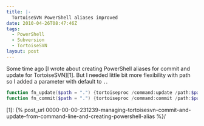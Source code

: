 ```yaml
---
title: |-
  TortoiseSVN PowerShell aliases improved
date: 2010-04-26T08:47:46Z
tags:
  - PowerShell
  - Subversion
  - TortoiseSVN
layout: post
---
```

Some time ago [I wrote about creating PowerShell aliases for commit and update for TortoiseSVN][1]. But I needed little bit more flexibility with path so I added a parameter with default to `.`.

```powershell
function fn_update($path = ".") {tortoiseproc /command:update /path:$path}
function fn_commit($path = ".") {tortoiseproc /command:commit /path:$path}
```

[1]: {% post_url 0000-00-00-231239-managing-tortoisesvn-commit-and-update-from-command-line-and-creating-powershell-alias %}/